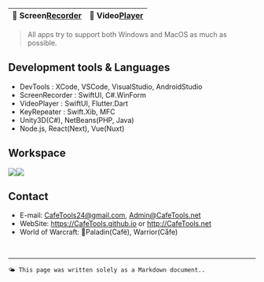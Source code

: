 | 🐻 Screen[Recorder](/ScreenRecorder) | 🐯 Video[Player](/VideoPlayer) | 
|:----------|:----------|

> All apps try to support both Windows and MacOS as much as possible.


## Development tools & Languages
- DevTools : XCode, VSCode, VisualStudio, AndroidStudio
- ScreenRecorder : SwiftUI, C#.WinForm
- VideoPlayer : SwiftUI, Flutter.Dart
- KeyRepeater : Swift.Xib, MFC
- Unity3D(C#), NetBeans(PHP, Java)
- Node.js, React(Next), Vue(Nuxt)


## Workspace
<div style="display: flex;">
    <div style="box-sizing: border-box;">
        <image src="images/cafe_desk.jpg"/>
    </div>
    <div style="box-sizing: border-box;">
        <image src="images/home_desk.jpg"/>
    </div>
</div>


## Contact
- E-mail: <CafeTools24@gmail.com>, <Admin@CafeTools.net>
- WebSite: https://CafeTools.github.io or http://CafeTools.net
- World of Warcraft: Paladin(Cafë), Warrior(Cåfe)
<br>

---
`🌤️ This page was written solely as a Markdown document..`


 